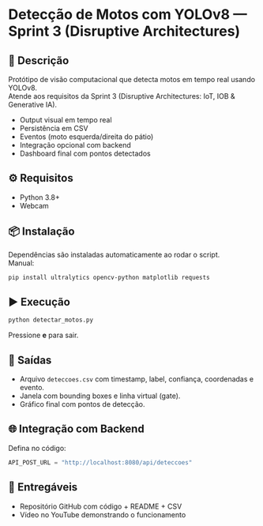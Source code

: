 # Detecção de Motos com YOLOv8 — Sprint 3 (Disruptive Architectures)

## 📌 Descrição
Protótipo de visão computacional que detecta motos em tempo real usando YOLOv8.  
Atende aos requisitos da Sprint 3 (Disruptive Architectures: IoT, IOB & Generative IA).

- Output visual em tempo real
- Persistência em CSV
- Eventos (moto esquerda/direita do pátio)
- Integração opcional com backend
- Dashboard final com pontos detectados

## ⚙️ Requisitos
- Python 3.8+
- Webcam

## 📦 Instalação
Dependências são instaladas automaticamente ao rodar o script.  
Manual:
```bash
pip install ultralytics opencv-python matplotlib requests
```

## ▶️ Execução
```bash
python detectar_motos.py
```
Pressione **e** para sair.

## 📂 Saídas
- Arquivo `deteccoes.csv` com timestamp, label, confiança, coordenadas e evento.
- Janela com bounding boxes e linha virtual (gate).
- Gráfico final com pontos de detecção.

## 🌐 Integração com Backend
Defina no código:
```python
API_POST_URL = "http://localhost:8080/api/deteccoes"
```

## 🎥 Entregáveis
- Repositório GitHub com código + README + CSV
- Vídeo no YouTube demonstrando o funcionamento
